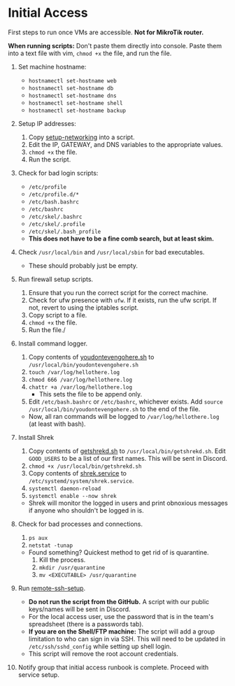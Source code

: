 # Initial Access

First steps to run once VMs are accessible. **Not for MikroTik router.**

**When running scripts:** Don't paste them directly into console. Paste them into a text file with vim, `chmod +x` the file, and run the file.

1. Set machine hostname:
    * `hostnamectl set-hostname web`
    * `hostnamectl set-hostname db`
    * `hostnamectl set-hostname dns`
    * `hostnamectl set-hostname shell`
    * `hostnamectl set-hostname backup`

2. Setup IP addresses:
    1. Copy [setup-networking](../setup-networking) into a script.
    2. Edit the IP, GATEWAY, and DNS variables to the appropriate values.
    3. `chmod +x` the file.
    4. Run the script.

3. Check for bad login scripts:
    * `/etc/profile`
    * `/etc/profile.d/*`
    * `/etc/bash.bashrc`
    * `/etc/bashrc`
    * `/etc/skel/.bashrc`
    * `/etc/skel/.profile`
    * `/etc/skel/.bash_profile`
    * **This does not have to be a fine comb search, but at least skim.**

4. Check `/usr/local/bin` and `/usr/local/sbin` for bad executables.
    * These should probably just be empty.

5. Run firewall setup scripts.

    1. Ensure that you run the correct script for the correct machine.
    2. Check for ufw presence with `ufw`. If it exists, run the ufw script. If not, revert to using the iptables script.
    3. Copy script to a file.
    4. `chmod +x` the file.
    5. Run the file./

6. Install command logger.
    1. Copy contents of [youdontevengohere.sh](../youdontevengohere.sh) to `/usr/local/bin/youdontevengohere.sh`
    2. `touch /var/log/hellothere.log`
    3. `chmod 666 /var/log/hellothere.log`
    4. `chattr +a /var/log/hellothere.log`
         * This sets the file to be append only.
    5. Edit `/etc/bash.bashrc` or `/etc/bashrc`, whichever exists. Add `source /usr/local/bin/youdontevengohere.sh` to the end of the file.
    * Now, all ran commands will be logged to `/var/log/hellothere.log` (at least with bash).

7. Install Shrek
    1. Copy contents of [getshrekd.sh](../getshrekd.sh) to `/usr/local/bin/getshrekd.sh`. Edit `GOOD_USERS` to be a list of our first names. This will be sent in Discord.
    2. `chmod +x /usr/local/bin/getshrekd.sh`
    3. Copy contents of [shrek.service](../shrek.service) to `/etc/systemd/system/shrek.service`.
    4. `systemctl daemon-reload`
    5. `systemctl enable --now shrek`
    * Shrek will monitor the logged in users and print obnoxious messages if anyone who shouldn't be logged in is.

8. Check for bad processes and connections.
    1. `ps aux`
    2. `netstat -tunap`
    * Found something? Quickest method to get rid of is quarantine.
      1. Kill the process.
      2. `mkdir /usr/quarantine`
      3. `mv <EXECUTABLE> /usr/quarantine`

9. Run [remote-ssh-setup](../remote-ssh-setup).

    * **Do not run the script from the GitHub.** A script with our public keys/names will be sent in Discord.
    * For the local access user, use the password that is in the team's spreadsheet (there is a passwords tab).
    * **If you are on the Shell/FTP machine:** The script will add a group limitation to who can sign in via SSH. This will need to be updated in `/etc/ssh/sshd_config` while setting up shell login.
    * This script will remove the root account credentials.

10. Notify group that initial access runbook is complete. Proceed with service setup.
